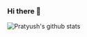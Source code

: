 ### Hi there 👋

![Pratyush's github stats](https://github-readme-stats.vercel.app/api?username=PratyushAtri&show_icons=true&hide_border=true)

<!--
**PratyushAtri/PratyushAtri** is a ✨ _special_ ✨ repository because its `README.md` (this file) appears on your GitHub profile.

Here are some ideas to get you started:

- 🔭 I’m currently working on ...
- 🌱 I’m currently learning ...
- 👯 I’m looking to collaborate on ...
- 🤔 I’m looking for help with ...
- 💬 Ask me about ...
- 📫 How to reach me: ...
- 😄 Pronouns: ...
- ⚡ Fun fact: ...
-->
